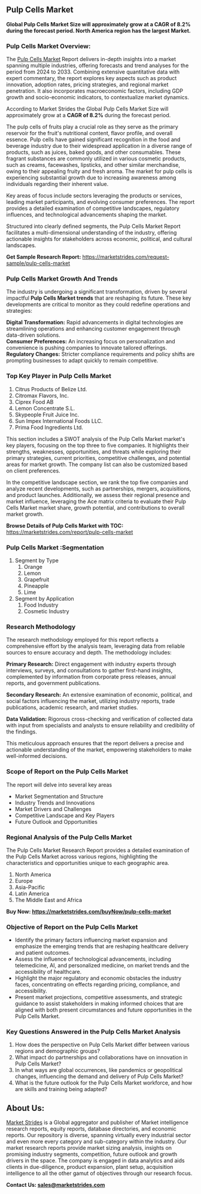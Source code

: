 <h2>Pulp Cells Market</h2>
<p><strong>Global Pulp Cells Market Size will approximately grow at a CAGR of 8.2% during the forecast period. North America region has the largest Market.</strong></p>
<h3>Pulp Cells Market Overview:</h3>
<p>The <a href="https://marketstrides.com/report/pulp-cells-market">Pulp Cells Market</a><strong>&nbsp;</strong>Report delivers in-depth insights into a market spanning multiple industries, offering forecasts and trend analyses for the period from 2024 to 2033. Combining extensive quantitative data with expert commentary, the report explores key aspects such as product innovation, adoption rates, pricing strategies, and regional market penetration. It also incorporates macroeconomic factors, including GDP growth and socio-economic indicators, to contextualize market dynamics.</p>
<p>According to Market Strides the Global Pulp Cells Market Size will approximately grow at a <strong>CAGR of 8.2%</strong> during the forecast period.</p>
<p>The pulp cells of fruits play a crucial role as they serve as the primary reservoir for the fruit's nutritional content, flavor profile, and overall essence. Pulp cells have gained significant recognition in the food and beverage industry due to their widespread application in a diverse range of products, such as juices, baked goods, and other consumables. These fragrant substances are commonly utilized in various cosmetic products, such as creams, facewashes, lipsticks, and other similar merchandise, owing to their appealing fruity and fresh aroma. The market for pulp cells is experiencing substantial growth due to increasing awareness among individuals regarding their inherent value.</p>
<p>Key areas of focus include sectors leveraging the products or services, leading market participants, and evolving consumer preferences. The report provides a detailed examination of competitive landscapes, regulatory influences, and technological advancements shaping the market.</p>
<p>Structured into clearly defined segments, the&nbsp;Pulp Cells Market Report facilitates a multi-dimensional understanding of the industry, offering actionable insights for stakeholders across economic, political, and cultural landscapes.</p>
<p><strong>Get Sample Research Report:</strong> <a href="https://marketstrides.com/request-sample/pulp-cells-market">https://marketstrides.com/request-sample/pulp-cells-market</a></p>
<h3>Pulp Cells Market Growth And Trends</h3>
<p>The industry is undergoing a significant transformation, driven by several impactful <strong>Pulp Cells Market trends</strong>&nbsp;that are reshaping its future. These key developments are critical to monitor as they could redefine operations and strategies:</p>
<p><strong>Digital Transformation:</strong> Rapid advancements in digital technologies are streamlining operations and enhancing customer engagement through data-driven solutions.<br /><strong>Consumer Preferences:</strong> An increasing focus on personalization and convenience is pushing companies to innovate tailored offerings.<br /><strong>Regulatory Changes:</strong> Stricter compliance requirements and policy shifts are prompting businesses to adapt quickly to remain competitive.</p>
<h3>Top Key Player in Pulp Cells Market</h3>
<ol>
<li>Citrus Products of Belize Ltd.</li>
<li>Citromax Flavors, Inc.</li>
<li>Ciprex Food AB</li>
<li>Lemon Concentrate S.L.</li>
<li>Skypeople Fruit Juice Inc.</li>
<li>Sun Impex International Foods LLC.</li>
<li>Prima Food Ingredients Ltd.</li>
</ol>
<p>This section includes a SWOT analysis of the Pulp Cells Market market's key players, focusing on the top three to five companies. It highlights their strengths, weaknesses, opportunities, and threats while exploring their primary strategies, current priorities, competitive challenges, and potential areas for market growth. The company list can also be customized based on client preferences.</p>
<p>In the competitive landscape section, we rank the top five companies and analyze recent developments, such as partnerships, mergers, acquisitions, and product launches. Additionally, we assess their regional presence and market influence, leveraging the Ace matrix criteria to evaluate their Pulp Cells Market market share, growth potential, and contributions to overall market growth.</p>
<p><strong>Browse Details of Pulp Cells Market with TOC:</strong> <a href="https://marketstrides.com/report/pulp-cells-market">https://marketstrides.com/report/pulp-cells-market</a></p>
<h3>Pulp Cells Market :Segmentation</h3>
<ol>
<li>Segment by Type
<ol>
<li>Orange</li>
<li>Lemon</li>
<li>Grapefruit</li>
<li>Pineapple</li>
<li>Lime</li>
</ol>
</li>
<li>Segment by Application
<ol>
<li>Food Industry</li>
<li>Cosmetic Industry</li>
</ol>
</li>
</ol>
<h3>Research Methodology</h3>
<p>The research methodology employed for this report reflects a comprehensive effort by the analysis team, leveraging data from reliable sources to ensure accuracy and depth. The methodology includes:</p>
<p><strong>Primary Research:</strong> Direct engagement with industry experts through interviews, surveys, and consultations to gather first-hand insights, complemented by information from corporate press releases, annual reports, and government publications.</p>
<p><strong>Secondary Research:</strong> An extensive examination of economic, political, and social factors influencing the market, utilizing industry reports, trade publications, academic research, and market studies.</p>
<p><strong>Data Validation:</strong> Rigorous cross-checking and verification of collected data with input from specialists and analysts to ensure reliability and credibility of the findings.</p>
<p>This meticulous approach ensures that the report delivers a precise and actionable understanding of the market, empowering stakeholders to make well-informed decisions.</p>
<h3>Scope of Report on the Pulp Cells Market</h3>
<p>The report will delve into several key areas</p>
<ul>
<li>Market Segmentation and Structure</li>
<li>Industry Trends and Innovations</li>
<li>Market Drivers and Challenges</li>
<li>Competitive Landscape and Key Players</li>
<li>Future Outlook and Opportunities</li>
</ul>
<h3>Regional Analysis of the Pulp Cells Market</h3>
<p>The Pulp Cells Market Research Report provides a detailed examination of the Pulp Cells Market across various regions, highlighting the characteristics and opportunities unique to each geographic area.</p>
<ol>
<li>North America</li>
<li>Europe</li>
<li>Asia-Pacific</li>
<li>Latin America</li>
<li>The Middle East and Africa</li>
</ol>
<p><strong>Buy Now:&nbsp;<a href="https://marketstrides.com/buyNow/pulp-cells-market">https://marketstrides.com/buyNow/pulp-cells-market</a></strong></p>
<h3><strong>Objective of Report on the Pulp Cells Market</strong></h3>
<ul>
<li>Identify the primary factors influencing market expansion and emphasize the emerging trends that are reshaping healthcare delivery and patient outcomes.</li>
<li>Assess the influence of technological advancements, including telemedicine, AI, and personalized medicine, on market trends and the accessibility of healthcare.</li>
<li>Highlight the major regulatory and economic obstacles the industry faces, concentrating on effects regarding pricing, compliance, and accessibility.</li>
<li>Present market projections, competitive assessments, and strategic guidance to assist stakeholders in making informed choices that are aligned with both present circumstances and future opportunities in the Pulp Cells Market.</li>
</ul>
<h3>Key Questions Answered in the&nbsp;Pulp Cells Market&nbsp;Analysis</h3>
<ol>
<li>How does the perspective on Pulp Cells Market differ between various regions and demographic groups?</li>
<li>What impact do partnerships and collaborations have on innovation in Pulp Cells Market?</li>
<li>In what ways are global occurrences, like pandemics or geopolitical changes, influencing the demand and delivery of Pulp Cells Market?</li>
<li>What is the future outlook for the Pulp Cells Market workforce, and how are skills and training being adapted?</li>
</ol>
<h2>About Us:</h2>
<p><a href="https://marketstrides.com/">Market Strides</a> is a Global aggregator and publisher of Market intelligence research reports, equity reports, database directories, and economic reports. Our repository is diverse, spanning virtually every industrial sector and even more every category and sub-category within the industry. Our market research reports provide market sizing analysis, insights on promising industry segments, competition, future outlook and growth drivers in the space. The company is engaged in data analytics and aids clients in due-diligence, product expansion, plant setup, acquisition intelligence to all the other gamut of objectives through our research focus.</p>
<p><strong>Contact Us: <a href="mailto:sales@marketstrides.com">sales@marketstrides.com</a></strong></p>
